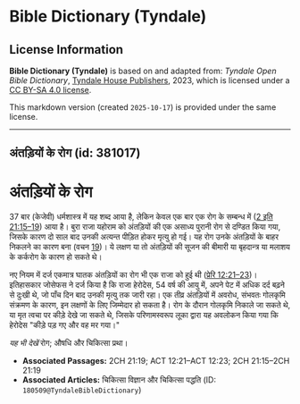 # Bible Dictionary (Tyndale)

## License Information

**Bible Dictionary (Tyndale)** is based on and adapted from: _Tyndale Open Bible Dictionary_, [Tyndale House Publishers](https://tyndaleopenresources.com/), 2023, which is licensed under a [CC BY-SA 4.0 license](https://creativecommons.org/licenses/by-sa/4.0/legalcode.en).

This markdown version (created `2025-10-17`) is provided under the same license.



--------------------------------

## अंतड़ियों के रोग (id: 381017)

अंतड़ियों के रोग
================

37 बार (केजेवी) धर्मशास्त्र में यह शब्द आया है, लेकिन केवल एक बार एक रोग के सम्बन्ध में ([2 इति 21:15–19](https://ref.ly/2Chr21:15-2Chr21:19)) आया है। बुरा राजा यहोराम को अंतड़ियों की एक असाध्य पुरानी रोग से दण्डित किया गया, जिसके कारण दो साल बाद उनकी अत्यन्त पीड़ित होकर मृत्यु हो गई। यह रोग उनके अंतड़ियों के बाहर निकलने का कारण बना (वचन [19](https://ref.ly/2Chr21:19))। ये लक्षण या तो अंतड़ियों की सूजन की बीमारी या बृहदान्त्र या मलाशय के कर्करोग के कारण हो सकते थे।

नए नियम में दर्ज एकमात्र घातक अंतड़ियों का रोग भी एक राजा को हुई थी ([प्रेरि 12:21–23](https://ref.ly/Acts12:21-Acts12:23))। इतिहासकार जोसेफस ने दर्ज किया है कि राजा हेरोदेस, 54 वर्ष की आयु में, अपने पेट में अधिक दर्द बढ़ने से दुःखी थे, जो पाँच दिन बाद उनकी मृत्यु तक जारी रहा। एक तीव्र अंतड़ियों में अवरोध, संभवतः गोलकृमि संक्रमण के कारण, इन लक्षणों के लिए जिम्मेदार हो सकता है। रोग के दौरान गोलकृमि निकाले जा सकते थे, या मृत त्वचा पर कीड़े देखे जा सकते थे, जिसके परिणामस्वरूप लूका द्वारा यह अवलोकन किया गया कि हेरोदेस "कीड़े पड़ गए और वह मर गया।"

*यह भी देखें* रोग; औषधि और चिकित्सा प्रथा।

* **Associated Passages:** 2CH 21:19; ACT 12:21–ACT 12:23; 2CH 21:15–2CH 21:19
* **Associated Articles:** चिकित्सा विज्ञान और चिकित्सा पद्धति (ID: `180509@TyndaleBibleDictionary`)

